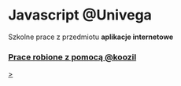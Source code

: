 
<h1>Javascript @Univega</h1>
<p>Szkolne prace z przedmiotu <b>aplikacje internetowe</b></p>
<a href="https://github.com/koozil"><h3>Prace robione z pomocą @koozil</h3>>
